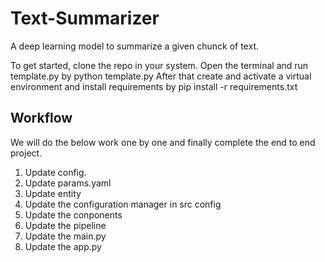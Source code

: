 # Text-Summarizer
A deep learning model to summarize a given chunck of text.

To get started, clone the repo in your system. 
Open the terminal and run template.py by python template.py
After that create and activate a virtual environment and install requirements by pip install -r requirements.txt

## Workflow
We will do the below work one by one and finally complete the end to end project.

1. Update config.
2. Update params.yaml
3. Update entity
4. Update the configuration manager in src config
5. Update the conponents
6. Update the pipeline
7. Update the main.py
8. Update the app.py



